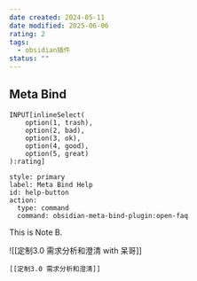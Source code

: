 ```yaml
---
date created: 2024-05-11
date modified: 2025-06-06
rating: 2
tags:
  - obsidian插件
status: ""
---
```


## Meta Bind

```meta-bind
INPUT[inlineSelect(
    option(1, trash),
    option(2, bad),
    option(3, ok),
    option(4, good),
    option(5, great)
):rating]
```

```meta-bind-button
style: primary
label: Meta Bind Help
id: help-button
action:
  type: command
  command: obsidian-meta-bind-plugin:open-faq
```

This is Note B.

![[定制3.0 需求分析和澄清 with 呆哥]]

```meta-bind-embed
[[定制3.0 需求分析和澄清]]
```
